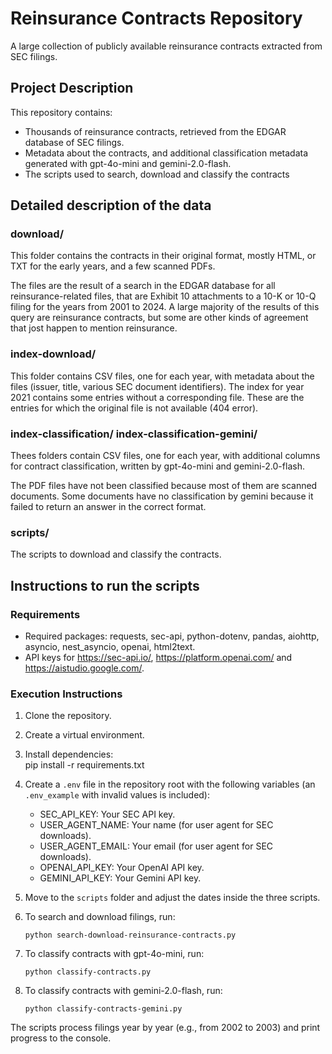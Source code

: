 # Reinsurance Contracts Repository

A large collection of publicly available reinsurance contracts extracted from SEC filings.

## Project Description
This repository contains:
- Thousands of reinsurance contracts, retrieved from the EDGAR database of SEC filings.
- Metadata about the contracts, and additional classification metadata generated with gpt-4o-mini and gemini-2.0-flash.
- The scripts used to search, download and classify the contracts

## Detailed description of the data

### download/
This folder contains the contracts in their original format, mostly HTML, or TXT for the early years, and a few scanned PDFs.

The files are the result of a search in the EDGAR database for all reinsurance-related files, that are Exhibit 10 attachments to a 10-K or 10-Q filing for the years from 2001 to 2024. A large majority of the results of this query are reinsurance contracts, but some are other kinds of agreement that jost happen to mention reinsurance.

### index-download/
This folder contains CSV files, one for each year, with metadata about the files (issuer, title, various SEC document identifiers). The index for year 2021 contains some entries without a corresponding file. These are the entries for which the original file is not available (404 error).

### index-classification/ index-classification-gemini/
Thees folders contain CSV files, one for each year, with additional columns for contract classification, written by gpt-4o-mini and gemini-2.0-flash. 

The PDF files have not been classified because most of them are scanned documents. Some documents have no classification by gemini because it failed to return an answer in the correct format.

### scripts/
The scripts to download and classify the contracts.

## Instructions to run the scripts

### Requirements
- Required packages: requests, sec-api, python-dotenv, pandas, aiohttp, asyncio, nest_asyncio, openai, html2text.
- API keys for https://sec-api.io/, https://platform.openai.com/ and https://aistudio.google.com/.

### Execution Instructions
1. Clone the repository.
2. Create a virtual environment.
3. Install dependencies:  
   pip install -r requirements.txt
4. Create a `.env` file in the repository root with the following variables (an `.env_example` with invalid values is included):
   - SEC_API_KEY: Your SEC API key.
   - USER_AGENT_NAME: Your name (for user agent for SEC downloads).
   - USER_AGENT_EMAIL: Your email (for user agent for SEC downloads).
   - OPENAI_API_KEY: Your OpenAI API key.
   - GEMINI_API_KEY: Your Gemini API key.
5. Move to the `scripts` folder and adjust the dates inside the three scripts.
6. To search and download filings, run:

    `python search-download-reinsurance-contracts.py`

7. To classify contracts with gpt-4o-mini, run:

    `python classify-contracts.py`

8. To classify contracts with gemini-2.0-flash, run:

    `python classify-contracts-gemini.py`

The scripts process filings year by year (e.g., from 2002 to 2003) and print progress to the console.


